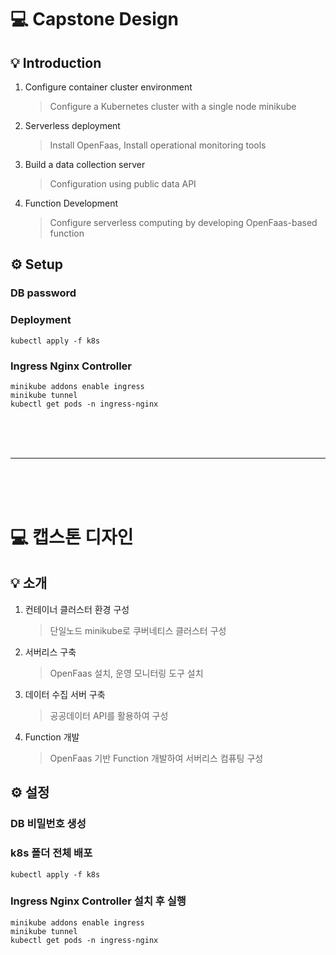 # 💻 Capstone Design  


## 💡 Introduction
1. Configure container cluster environment
	> Configure a Kubernetes cluster with a single node minikube
2. Serverless deployment
	> Install OpenFaas, Install operational monitoring tools
3. Build a data collection server
	> Configuration using public data API
4. Function Development
	> Configure serverless computing by developing OpenFaas-based function
  


## ⚙️  Setup
### DB password
### Deployment
`kubectl apply -f k8s`
### Ingress Nginx Controller
`minikube addons enable ingress`  
`minikube tunnel`  
`kubectl get pods -n ingress-nginx`
  
  
<br />  
<br />  
<br />  


---  
  
<br />  
<br />  
<br />  
  

# 💻 캡스톤 디자인  


## 💡 소개
1. 컨테이너 클러스터 환경 구성
	> 단일노드 minikube로 쿠버네티스 클러스터 구성
2. 서버리스 구축
	> OpenFaas 설치, 운영 모니터링 도구 설치
3. 데이터 수집 서버 구축
	> 공공데이터 API를 활용하여 구성
4. Function 개발
	> OpenFaas 기반 Function 개발하여 서버리스 컴퓨팅 구성
  


## ⚙️  설정
### DB 비밀번호 생성
### k8s 폴더 전체 배포
`kubectl apply -f k8s`
### Ingress Nginx Controller 설치 후 실행
`minikube addons enable ingress`  
`minikube tunnel`  
`kubectl get pods -n ingress-nginx`
